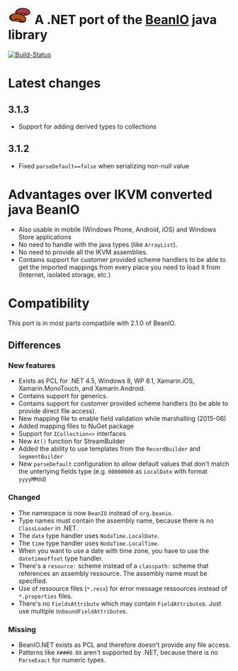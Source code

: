 # ![BeanIO .NET](beanio-logo.png "BeanIO") A .NET port of the [BeanIO](http://beanio.org) java library

[![Build-Status](https://build.fubar-dev.de/guestAuth/app/rest/builds/buildType:%28id:BeanIONet_ReleaseBuild%29/statusIcon)](https://build.fubar-dev.com/viewType.html?buildTypeId=BeanIONet_ReleaseBuild&guest=1)

# Latest changes

## 3.1.3

* Support for adding derived types to collections

## 3.1.2

* Fixed ```parseDefault==false``` when serializing non-null value

# Advantages over IKVM converted java BeanIO

* Also usable in mobile (Windows Phone, Android, iOS) and Windows Store applications
* No need to handle with the java types (like ```ArrayList```).
* No need to provide all the IKVM assemblies.
* Contains support for customer provided scheme handlers to be able to get the imported mappings from every place you need to load it from (Internet, isolated storage, etc.)

# Compatibility

This port is in most parts compatbile with 2.1.0 of BeanIO.

## Differences

### New features

* Exists as PCL for .NET 4.5, Windows 8, WP 8.1, Xamarin.iOS, Xamarin.MonoTouch, and Xamarin.Android.
* Contains support for generics.
* Contains support for customer provided scheme handlers (to be able to provide direct file access).
* New mapping file to enable field validation while marshalling (2015-06)
* Added mapping files to NuGet package
* Support for ```ICollection<>``` interfaces
* New ```At()``` function for StreamBuilder
* Added the ability to use templates from the ```RecordBuilder``` and ```SegmentBuilder```
* New ```parseDefault``` configuration to allow default values that don't match the unterlying fields type (e.g. ```00000000``` as ```LocalDate``` with format ```yyyyMMdd```)

### Changed

* The namespace is now ```BeanIO``` instead of ```org.beanio```.
* Type names must contain the assembly name, because there is no ```ClassLoader``` in .NET.
* The ```date``` type handler uses ```NodaTime.LocalDate```.
* The ```time``` type handler uses ```NodaTime.LocalTime```.
* When you want to use a date with time zone, you have to use the ```datetimeoffset``` type handler.
* There's a ```resource:``` scheme instead of a ```classpath:``` scheme that references an assembly ressource. The assembly name must be specified.
* Use of ressource files (```*.resx```) for error message ressources instead of ```*.properties``` files. 
* There's no ```FieldsAttribute``` which may contain ```FieldAttribute```s. Just use multiple ```UnboundFieldAttribute```s.

### Missing 

* BeanIO.NET exists as PCL and therefore doesn't provide any file access.
* Patterns like ```X###0.0X``` aren't supported by .NET, because there is no ```ParseExact``` for numeric types.
